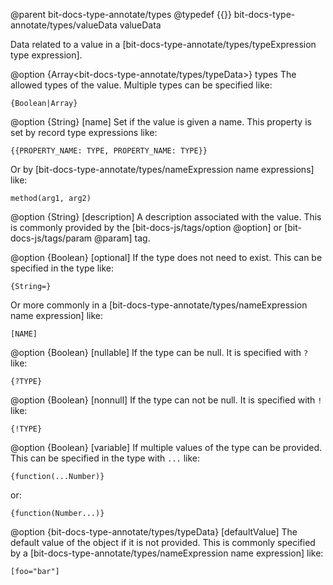 @parent bit-docs-type-annotate/types
@typedef {{}} bit-docs-type-annotate/types/valueData valueData

Data related to a value in a [bit-docs-type-annotate/types/typeExpression type expression].

@option {Array<bit-docs-type-annotate/types/typeData>} types The allowed
types of the value. Multiple types can be specified like:

    {Boolean|Array}

@option {String} [name] Set if the value is given a name. This property is
set by record type expressions like:

    {{PROPERTY_NAME: TYPE, PROPERTY_NAME: TYPE}}

Or by [bit-docs-type-annotate/types/nameExpression name expressions] like:

    method(arg1, arg2)

@option {String} [description] A description associated with the value. This
is commonly provided by the [bit-docs-js/tags/option @option] or
[bit-docs-js/tags/param @param] tag.

@option {Boolean} [optional] If the type does not need to exist. This can be
specified in the type like:

    {String=}

Or more commonly in a
[bit-docs-type-annotate/types/nameExpression name expression] like:

    [NAME]

@option {Boolean} [nullable] If the type can be null. It is specified with
`?` like:

    {?TYPE}
    
@option {Boolean} [nonnull] If the type can not be null. It is specified with
`!` like:

    {!TYPE}

@option {Boolean} [variable] If multiple values of the type can be provided.
This can be specified in the type with `...` like:

    {function(...Number)}

or:

    {function(Number...)}


@option {bit-docs-type-annotate/types/typeData} [defaultValue] The default
value of the object if it is not provided. This is commonly specified by a
[bit-docs-type-annotate/types/nameExpression name expression] like:

    [foo="bar"]
